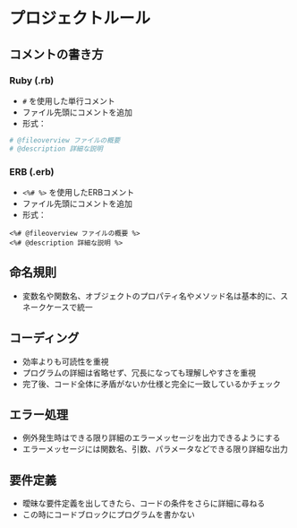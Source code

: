 # プロジェクトルール

## コメントの書き方

### Ruby (.rb)

- `#` を使用した単行コメント
- ファイル先頭にコメントを追加
- 形式：

```ruby
# @fileoverview ファイルの概要
# @description 詳細な説明
```

### ERB (.erb)

- `<%# %>` を使用したERBコメント
- ファイル先頭にコメントを追加
- 形式：

```erb
<%# @fileoverview ファイルの概要 %>
<%# @description 詳細な説明 %>
```

## 命名規則

- 変数名や関数名、オブジェクトのプロパティ名やメソッド名は基本的に、スネークケースで統一

## コーディング

- 効率よりも可読性を重視
- プログラムの詳細は省略せず、冗長になっても理解しやすさを重視
- 完了後、コード全体に矛盾がないか仕様と完全に一致しているかチェック

## エラー処理

- 例外発生時はできる限り詳細のエラーメッセージを出力できるようにする
- エラーメッセージには関数名、引数、パラメータなどできる限り詳細な出力

## 要件定義

- 曖昧な要件定義を出してきたら、コードの条件をさらに詳細に尋ねる
- この時にコードブロックにプログラムを書かない 